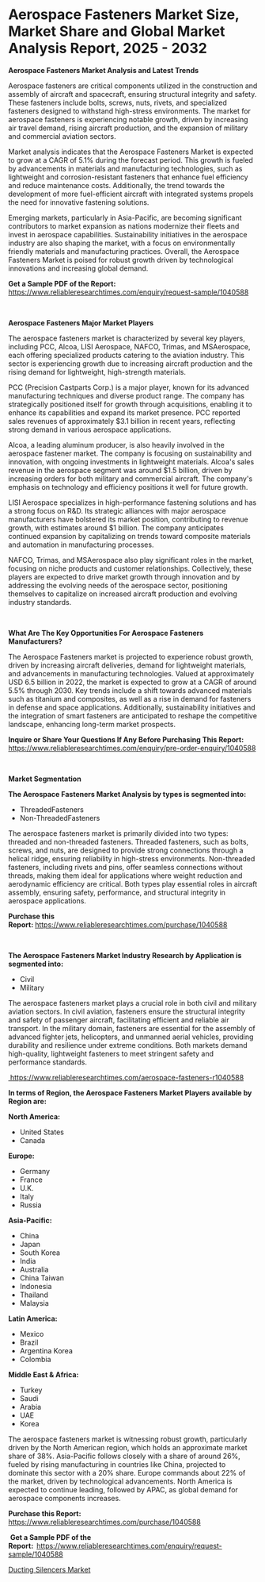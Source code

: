 <p><h1>Aerospace Fasteners Market Size, Market Share and Global Market Analysis Report, 2025 - 2032</h1></p><p><strong>Aerospace Fasteners Market Analysis and Latest Trends</strong></p>
<p><p>Aerospace fasteners are critical components utilized in the construction and assembly of aircraft and spacecraft, ensuring structural integrity and safety. These fasteners include bolts, screws, nuts, rivets, and specialized fasteners designed to withstand high-stress environments. The market for aerospace fasteners is experiencing notable growth, driven by increasing air travel demand, rising aircraft production, and the expansion of military and commercial aviation sectors.</p><p>Market analysis indicates that the Aerospace Fasteners Market is expected to grow at a CAGR of 5.1% during the forecast period. This growth is fueled by advancements in materials and manufacturing technologies, such as lightweight and corrosion-resistant fasteners that enhance fuel efficiency and reduce maintenance costs. Additionally, the trend towards the development of more fuel-efficient aircraft with integrated systems propels the need for innovative fastening solutions.</p><p>Emerging markets, particularly in Asia-Pacific, are becoming significant contributors to market expansion as nations modernize their fleets and invest in aerospace capabilities. Sustainability initiatives in the aerospace industry are also shaping the market, with a focus on environmentally friendly materials and manufacturing practices. Overall, the Aerospace Fasteners Market is poised for robust growth driven by technological innovations and increasing global demand.</p></p>
<p><strong>Get a Sample PDF of the Report:&nbsp;</strong> <a href="https://www.reliableresearchtimes.com/enquiry/request-sample/1040588?utm_campaign=2177&utm_medium=2&utm_source=Github&utm_content=ia&utm_term=16022025&utm_id=aerospace-fasteners">https://www.reliableresearchtimes.com/enquiry/request-sample/1040588</a></p>
<p>&nbsp;</p>
<p><strong>Aerospace Fasteners Major Market Players</strong></p>
<p><p>The aerospace fasteners market is characterized by several key players, including PCC, Alcoa, LISI Aerospace, NAFCO, Trimas, and MSAerospace, each offering specialized products catering to the aviation industry. This sector is experiencing growth due to increasing aircraft production and the rising demand for lightweight, high-strength materials.</p><p>PCC (Precision Castparts Corp.) is a major player, known for its advanced manufacturing techniques and diverse product range. The company has strategically positioned itself for growth through acquisitions, enabling it to enhance its capabilities and expand its market presence. PCC reported sales revenues of approximately $3.1 billion in recent years, reflecting strong demand in various aerospace applications.</p><p>Alcoa, a leading aluminum producer, is also heavily involved in the aerospace fastener market. The company is focusing on sustainability and innovation, with ongoing investments in lightweight materials. Alcoa's sales revenue in the aerospace segment was around $1.5 billion, driven by increasing orders for both military and commercial aircraft. The company's emphasis on technology and efficiency positions it well for future growth.</p><p>LISI Aerospace specializes in high-performance fastening solutions and has a strong focus on R&D. Its strategic alliances with major aerospace manufacturers have bolstered its market position, contributing to revenue growth, with estimates around $1 billion. The company anticipates continued expansion by capitalizing on trends toward composite materials and automation in manufacturing processes.</p><p>NAFCO, Trimas, and MSAerospace also play significant roles in the market, focusing on niche products and customer relationships. Collectively, these players are expected to drive market growth through innovation and by addressing the evolving needs of the aerospace sector, positioning themselves to capitalize on increased aircraft production and evolving industry standards.</p></p>
<p>&nbsp;</p>
<p><strong>What Are The Key Opportunities For Aerospace Fasteners Manufacturers?</strong></p>
<p><p>The Aerospace Fasteners market is projected to experience robust growth, driven by increasing aircraft deliveries, demand for lightweight materials, and advancements in manufacturing technologies. Valued at approximately USD 6.5 billion in 2022, the market is expected to grow at a CAGR of around 5.5% through 2030. Key trends include a shift towards advanced materials such as titanium and composites, as well as a rise in demand for fasteners in defense and space applications. Additionally, sustainability initiatives and the integration of smart fasteners are anticipated to reshape the competitive landscape, enhancing long-term market prospects.</p></p>
<p><strong>Inquire or Share Your Questions If Any Before Purchasing This Report:</strong> <a href="https://www.reliableresearchtimes.com/enquiry/pre-order-enquiry/1040588?utm_campaign=2177&utm_medium=2&utm_source=Github&utm_content=ia&utm_term=16022025&utm_id=aerospace-fasteners">https://www.reliableresearchtimes.com/enquiry/pre-order-enquiry/1040588</a></p>
<p>&nbsp;</p>
<p><strong>Market Segmentation</strong></p>
<p><strong>The Aerospace Fasteners Market Analysis by types is segmented into:</strong></p>
<p><ul><li>ThreadedFasteners</li><li>Non-ThreadedFasteners</li></ul></p>
<p><p>The aerospace fasteners market is primarily divided into two types: threaded and non-threaded fasteners. Threaded fasteners, such as bolts, screws, and nuts, are designed to provide strong connections through a helical ridge, ensuring reliability in high-stress environments. Non-threaded fasteners, including rivets and pins, offer seamless connections without threads, making them ideal for applications where weight reduction and aerodynamic efficiency are critical. Both types play essential roles in aircraft assembly, ensuring safety, performance, and structural integrity in aerospace applications.</p></p>
<p><strong>Purchase this Report:&nbsp;</strong><a href="https://www.reliableresearchtimes.com/purchase/1040588?utm_campaign=2177&utm_medium=2&utm_source=Github&utm_content=ia&utm_term=16022025&utm_id=aerospace-fasteners">https://www.reliableresearchtimes.com/purchase/1040588</a></p>
<p>&nbsp;</p>
<p><strong>The Aerospace Fasteners Market Industry Research by Application is segmented into:</strong></p>
<p><ul><li>Civil</li><li>Military</li></ul></p>
<p><p>The aerospace fasteners market plays a crucial role in both civil and military aviation sectors. In civil aviation, fasteners ensure the structural integrity and safety of passenger aircraft, facilitating efficient and reliable air transport. In the military domain, fasteners are essential for the assembly of advanced fighter jets, helicopters, and unmanned aerial vehicles, providing durability and resilience under extreme conditions. Both markets demand high-quality, lightweight fasteners to meet stringent safety and performance standards.</p></p>
<p><a href="https://www.reliableresearchtimes.com/aerospace-fasteners-r1040588?utm_campaign=2177&utm_medium=2&utm_source=Github&utm_content=ia&utm_term=16022025&utm_id=aerospace-fasteners">&nbsp;https://www.reliableresearchtimes.com/aerospace-fasteners-r1040588</a></p>
<p><strong>In terms of Region, the Aerospace Fasteners Market Players available by Region are:</strong></p>
<p>
    <p> <strong> North America: </strong>
        <ul>
            <li>United States</li>
            <li>Canada</li>
        </ul>
        </p> 
    <p> <strong> Europe: </strong>
        <ul>
            <li>Germany</li>
            <li>France</li>
            <li>U.K.</li>
            <li>Italy</li>
            <li>Russia</li>
        </ul>
        </p> 
    <p> <strong> Asia-Pacific: </strong>
        <ul>
            <li>China</li>
            <li>Japan</li>
            <li>South Korea</li>
            <li>India</li>
            <li>Australia</li>
            <li>China Taiwan</li>
            <li>Indonesia</li>
            <li>Thailand</li>
            <li>Malaysia</li>
        </ul>
        </p> 
    <p> <strong> Latin America: </strong>
        <ul>
            <li>Mexico</li>
            <li>Brazil</li>
            <li>Argentina Korea</li>
            <li>Colombia</li>
        </ul>
        </p> 
    <p> <strong> Middle East & Africa: </strong>
        <ul>
            <li>Turkey</li>
            <li>Saudi</li>
            <li>Arabia</li>
            <li>UAE</li>
            <li>Korea</li>
        </ul>
    </p>
    </p>
<p><p>The aerospace fasteners market is witnessing robust growth, particularly driven by the North American region, which holds an approximate market share of 38%. Asia-Pacific follows closely with a share of around 26%, fueled by rising manufacturing in countries like China, projected to dominate this sector with a 20% share. Europe commands about 22% of the market, driven by technological advancements. North America is expected to continue leading, followed by APAC, as global demand for aerospace components increases.</p></p>
<p><strong>Purchase this Report: </strong><a href="https://www.reliableresearchtimes.com/purchase/1040588?utm_campaign=2177&utm_medium=2&utm_source=Github&utm_content=ia&utm_term=16022025&utm_id=aerospace-fasteners">https://www.reliableresearchtimes.com/purchase/1040588</a></p>
<p>&nbsp;<strong>Get a Sample PDF of the Report:&nbsp;&nbsp;</strong><a href="https://www.reliableresearchtimes.com/enquiry/request-sample/1040588?utm_campaign=2177&utm_medium=2&utm_source=Github&utm_content=ia&utm_term=16022025&utm_id=aerospace-fasteners">https://www.reliableresearchtimes.com/enquiry/request-sample/1040588</a></p>
<p><strong></strong></p>
<p><p><a href="https://github.com/SamiaChowdhury801/Market-Research-Report-List-1/blob/main/ducting-silencers-market.md?utm_campaign=2177&utm_medium=2&utm_source=Github&utm_content=ia&utm_term=16022025&utm_id=aerospace-fasteners">Ducting Silencers Market</a></p></p>